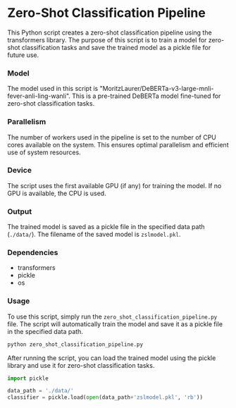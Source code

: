 # Zero-Shot Classification Pipeline

This Python script creates a zero-shot classification pipeline using the transformers library. The purpose of this script is to train a model for zero-shot classification tasks and save the trained model as a pickle file for future use.

### Model

The model used in this script is "MoritzLaurer/DeBERTa-v3-large-mnli-fever-anli-ling-wanli". This is a pre-trained DeBERTa model fine-tuned for zero-shot classification tasks.

### Parallelism

The number of workers used in the pipeline is set to the number of CPU cores available on the system. This ensures optimal parallelism and efficient use of system resources.

### Device

The script uses the first available GPU (if any) for training the model. If no GPU is available, the CPU is used.

### Output

The trained model is saved as a pickle file in the specified data path (`./data/`). The filename of the saved model is `zslmodel.pkl`.

### Dependencies

- transformers
- pickle
- os

### Usage

To use this script, simply run the `zero_shot_classification_pipeline.py` file. The script will automatically train the model and save it as a pickle file in the specified data path.

```bash
python zero_shot_classification_pipeline.py
```

After running the script, you can load the trained model using the pickle library and use it for zero-shot classification tasks.

```python
import pickle

data_path = './data/'
classifier = pickle.load(open(data_path+'zslmodel.pkl', 'rb'))
```